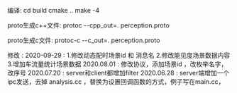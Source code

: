 编译:
    cd build
    cmake ..
    make -4




proto生成c++文件:
    protoc --cpp_out=. perception.proto


proto生成c文件:
    protoc-c --c_out=. perception.proto



修改 :
    2020-09-29 :
                1.修改动态配时场景id 和 消息名
                2.修改能见度场景数据内容
                3.增加车流量统计场景数据
    2020.08.01 : 修改协议，添加场景id ，改枚举名字，改序号
    2020.07.20 : server和client都增加filter
    2020.06.28 : server端增加一个ipc发送，去掉 analysis.cc ，替换为设置回调函数的方式，例子写在main.cc，
